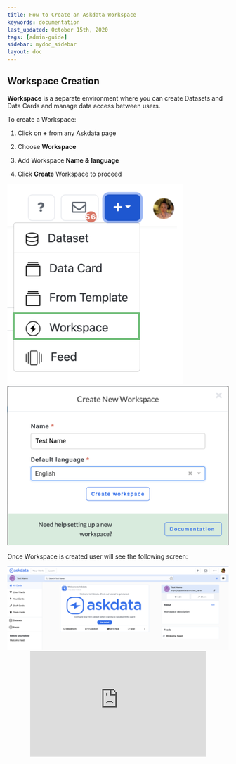 ```yaml
---
title: How to Create an Askdata Workspace
keywords: documentation
last_updated: October 15th, 2020
tags: [admin-guide]
sidebar: mydoc_sidebar
layout: doc
---
```


## Workspace Creation


**Workspace** is a separate environment where you can create Datasets and Data Cards and manage data access between users.

To create a Workspace:

1. Click on **+** from any Askdata page

2. Choose **Workspace**

3. Add Workspace **Name** **&** **language**

4. Click **Create** Workspace to proceed

<img src="/media/admin-guide/w_1.png" class="image-doc p-3">

<img src="/media/admin-guide/w_2.png" class="image-doc p-3">

Once Workspace is created user will see the following screen:

<img src="/media/admin-guide/w_3.png" class="image-doc p-3">

<center><iframe width="962" height="601" src="https://www.youtube.com/embed/8Vwyq8pViKM?list=PLe5TubJ50d1lBVaiC9qMWvMil94JC1onw" title="YouTube video player" frameborder="0" allow="accelerometer; autoplay; clipboard-write; encrypted-media; gyroscope; picture-in-picture" allowfullscreen=""style="max-width:400px;max-height:240px"></iframe></center>
